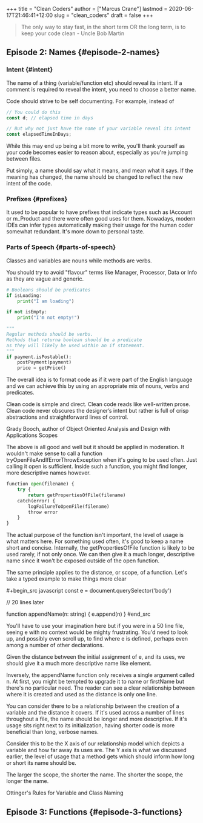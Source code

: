 +++
title = "Clean Coders"
author = ["Marcus Crane"]
lastmod = 2020-06-17T21:46:41+12:00
slug = "clean_coders"
draft = false
+++

> The only way to stay fast, in the short term OR the long term, is to keep your code clean - Uncle Bob Martin


## Episode 2: Names {#episode-2-names}


### Intent {#intent}

The name of a thing (variable/function etc) should reveal its intent. If a comment is required to reveal the intent, you need to choose a better name.

Code should strive to be self documenting. For example, instead of

```javascript
// You could do this
const d; // elapsed time in days

// But why not just have the name of your variable reveal its intent
const elapsedTimeInDays;
```

While this may end up being a bit more to write, you'll thank yourself as your code becomes easier to reason about, especially as you're jumping between files.

Put simply, a name should say what it means, and mean what it says. If the meaning has changed, the name should be changed to reflect the new intent of the code.


### Prefixes {#prefixes}

It used to be popular to have prefixes that indicate types such as IAccount or m\_Product and there were often good uses for them. Nowadays, modern IDEs can infer types automatically making their usage for the human coder somewhat redundant. It's more down to personal taste.


### Parts of Speech {#parts-of-speech}

Classes and variables are nouns while methods are verbs.

You should try to avoid "flavour" terms like Manager, Processor, Data or Info as they are vague and generic.

```python
# Booleans should be predicates
if isLoading:
    print("I am loading")

if not isEmpty:
    print("I'm not empty!")

"""
Regular methods should be verbs.
Methods that returna boolean should be a predicate
as they will likely be used within an if statement.
"""
if payment.isPostable():
    postPayment(payment)
    price = getPrice()
```

The overall idea is to format code as if it were part of the English language and we can achieve this by using an appropriate mix of nouns, verbs and predicates.

Clean code is simple and direct. Clean code reads like well-written prose. Clean code never obscures the designer’s intent but rather is full of crisp abstractions and straightforward lines of control.

Grady Booch, author of Object Oriented Analysis and Design with Applications
Scopes

The above is all good and well but it should be applied in moderation. It wouldn't make sense to call a function tryOpenFileAndIfErrorThrowException when it's going to be used often. Just calling it open is sufficient. Inside such a function, you might find longer, more descriptive names however.

```python
function open(filename) {
    try {
        return getPropertiesOfFile(filename)
    catch(error) {
        logFailureToOpenFile(filename)
        throw error
    }
}
```

The actual purpose of the function isn't important, the level of usage is what matters here. For something used often, it's good to keep a name short and concise. Internally, the getPropertiesOfFile function is likely to be used rarely, if not only once. We can then give it a much longer, descriptive name since it won't be exposed outside of the open function.

The same principle applies to the distance, or scope, of a function. Let's take a typed example to make things more clear

\#+begin\_src javascript
const e = document.querySelector('body')

// 20 lines later

function appendName(n: string) {
  e.append(n)
}
\#end\_src

You'll have to use your imagination here but if you were in a 50 line file, seeing e with no context would be mighty frustrating. You'd need to look up, and possibly even scroll up, to find where e is defined, perhaps even among a number of other declarations.

Given the distance between the initial assignment of e, and its uses, we should give it a much more descriptive name like element.

Inversely, the appendName function only receives a single argument called n. At first, you might be tempted to upgrade it to name or firstName but there's no particular need. The reader can see a clear relationship between where it is created and used as the distance is only one line.

You can consider there to be a relationship between the creation of a variable and the distance it covers. If it's used across a number of lines throughout a file, the name should be longer and more descriptive. If it's usage sits right next to its initialization, having shorter code is more beneficial than long, verbose names.

Consider this to be the X axis of our relationship model which depicts a variable and how far away its uses are. The Y axis is what we discussed earlier, the level of usage that a method gets which should inform how long or short its name should be.

The larger the scope, the shorter the name. The shorter the scope, the longer the name.

Ottinger's Rules for Variable and Class Naming


## Episode 3: Functions {#episode-3-functions}
